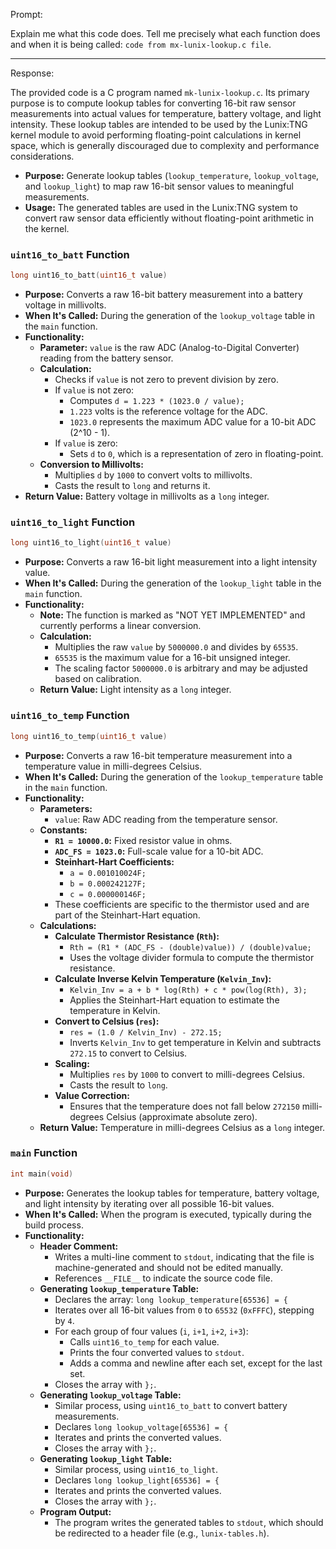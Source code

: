 Prompt:

Explain me what this code does. Tell me precisely what each function does and when it is being called: `code from mx-lunix-lookup.c file`.

---

Response:

The provided code is a C program named `mk-lunix-lookup.c`. Its primary purpose is to compute lookup tables for converting 16-bit raw sensor measurements into actual values for temperature, battery voltage, and light intensity. These lookup tables are intended to be used by the Lunix:TNG kernel module to avoid performing floating-point calculations in kernel space, which is generally discouraged due to complexity and performance considerations.

- **Purpose:** Generate lookup tables (`lookup_temperature`, `lookup_voltage`, and `lookup_light`) to map raw 16-bit sensor values to meaningful measurements.
- **Usage:** The generated tables are used in the Lunix:TNG system to convert raw sensor data efficiently without floating-point arithmetic in the kernel.

### `uint16_to_batt` Function

```c
long uint16_to_batt(uint16_t value)
```

- **Purpose:** Converts a raw 16-bit battery measurement into a battery voltage in millivolts.
- **When It's Called:** During the generation of the `lookup_voltage` table in the `main` function.
- **Functionality:**
    - **Parameter:** `value` is the raw ADC (Analog-to-Digital Converter) reading from the battery sensor.
    - **Calculation:**
        - Checks if `value` is not zero to prevent division by zero.
        - If `value` is not zero:
            - Computes `d = 1.223 * (1023.0 / value);`
            - `1.223` volts is the reference voltage for the ADC.
            - `1023.0` represents the maximum ADC value for a 10-bit ADC (2^10 - 1).
        - If `value` is zero:
            - Sets `d` to `0`, which is a representation of zero in floating-point.
    - **Conversion to Millivolts:**
        - Multiplies `d` by `1000` to convert volts to millivolts.
        - Casts the result to `long` and returns it.
- **Return Value:** Battery voltage in millivolts as a `long` integer.

### `uint16_to_light` Function

```c
long uint16_to_light(uint16_t value)
```

- **Purpose:** Converts a raw 16-bit light measurement into a light intensity value.
- **When It's Called:** During the generation of the `lookup_light` table in the `main` function.
- **Functionality:**
    - **Note:** The function is marked as "NOT YET IMPLEMENTED" and currently performs a linear conversion.
    - **Calculation:**
        - Multiplies the raw `value` by `5000000.0` and divides by `65535`.
        - `65535` is the maximum value for a 16-bit unsigned integer.
        - The scaling factor `5000000.0` is arbitrary and may be adjusted based on calibration.
    - **Return Value:** Light intensity as a `long` integer.

### `uint16_to_temp` Function

```c
long uint16_to_temp(uint16_t value)
```

- **Purpose:** Converts a raw 16-bit temperature measurement into a temperature value in milli-degrees Celsius.
- **When It's Called:** During the generation of the `lookup_temperature` table in the `main` function.
- **Functionality:**
    - **Parameters:**
        - `value`: Raw ADC reading from the temperature sensor.
    - **Constants:**
        - **`R1 = 10000.0`:** Fixed resistor value in ohms.
        - **`ADC_FS = 1023.0`:** Full-scale value for a 10-bit ADC.
        - **Steinhart-Hart Coefficients:**
            - `a = 0.001010024F;`
            - `b = 0.000242127F;`
            - `c = 0.000000146F;`
        - These coefficients are specific to the thermistor used and are part of the Steinhart-Hart equation.
    - **Calculations:**
        - **Calculate Thermistor Resistance (`Rth`):**
            - `Rth = (R1 * (ADC_FS - (double)value)) / (double)value;`
            - Uses the voltage divider formula to compute the thermistor resistance.
        - **Calculate Inverse Kelvin Temperature (`Kelvin_Inv`):**
            - `Kelvin_Inv = a + b * log(Rth) + c * pow(log(Rth), 3);`
            - Applies the Steinhart-Hart equation to estimate the temperature in Kelvin.
        - **Convert to Celsius (`res`):**
            - `res = (1.0 / Kelvin_Inv) - 272.15;`
            - Inverts `Kelvin_Inv` to get temperature in Kelvin and subtracts `272.15` to convert to Celsius.
        - **Scaling:**
            - Multiplies `res` by `1000` to convert to milli-degrees Celsius.
            - Casts the result to `long`.
        - **Value Correction:**
            - Ensures that the temperature does not fall below `272150` milli-degrees Celsius (approximate absolute zero).
    - **Return Value:** Temperature in milli-degrees Celsius as a `long` integer.

### `main` Function

```c
int main(void)
```

- **Purpose:** Generates the lookup tables for temperature, battery voltage, and light intensity by iterating over all possible 16-bit values.
- **When It's Called:** When the program is executed, typically during the build process.
- **Functionality:**
    - **Header Comment:**
        - Writes a multi-line comment to `stdout`, indicating that the file is machine-generated and should not be edited manually.
        - References `__FILE__` to indicate the source code file.
    - **Generating `lookup_temperature` Table:**
        - Declares the array: `long lookup_temperature[65536] = {`
        - Iterates over all 16-bit values from `0` to `65532` (`0xFFFC`), stepping by `4`.
        - For each group of four values (`i`, `i+1`, `i+2`, `i+3`):
            - Calls `uint16_to_temp` for each value.
            - Prints the four converted values to `stdout`.
            - Adds a comma and newline after each set, except for the last set.
        - Closes the array with `};`.
    - **Generating `lookup_voltage` Table:**
        - Similar process, using `uint16_to_batt` to convert battery measurements.
        - Declares `long lookup_voltage[65536] = {`
        - Iterates and prints the converted values.
        - Closes the array with `};`.
    - **Generating `lookup_light` Table:**
        - Similar process, using `uint16_to_light`.
        - Declares `long lookup_light[65536] = {`
        - Iterates and prints the converted values.
        - Closes the array with `};`.
    - **Program Output:**
        - The program writes the generated tables to `stdout`, which should be redirected to a header file (e.g., `lunix-tables.h`).
